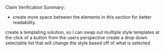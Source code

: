Claim Verification Summary:
- create more space between the elements in this section for better readability.



 create a templating solution, so I can swap out multiple style templates at the click of a button from the users perspective create a drop down selectable list that will change the style based off of what is selected